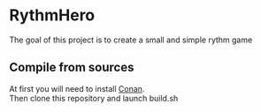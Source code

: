 # RythmHero
The goal of this project is to create a small and simple rythm game

## Compile from sources
At first you will need to install [Conan](https://conan.io/downloads).<br/>
Then clone this repository and launch build.sh